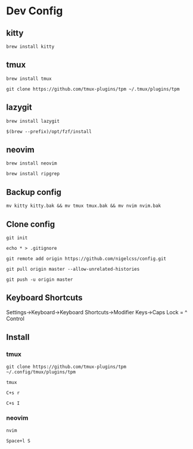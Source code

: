 # Dev Config

## kitty
`brew install kitty`

## tmux
`brew install tmux`

`git clone https://github.com/tmux-plugins/tpm ~/.tmux/plugins/tpm`

## lazygit
`brew install lazygit`

`$(brew --prefix)/opt/fzf/install`

## neovim
`brew install neovim`

`brew install ripgrep`

## Backup config
`mv kitty kitty.bak && mv tmux tmux.bak && mv nvim nvim.bak`

## Clone config
`git init`

`echo * > .gitignore`

`git remote add origin https://github.com/nigelcss/config.git`

`git pull origin master --allow-unrelated-histories`

`git push -u origin master`

## Keyboard Shortcuts
Settings->Keyboard->Keyboard Shortcuts->Modifier Keys->Caps Lock = ^ Control

## Install

### tmux
`git clone https://github.com/tmux-plugins/tpm ~/.config/tmux/plugins/tpm`

`tmux`

`C+s r`

`C+s I`

### neovim
`nvim`

`Space+l S`


